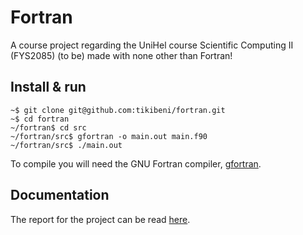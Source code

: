 # Fortran

A course project regarding the UniHel course Scientific Computing II (FYS2085) (to be) made with none other
than Fortran!


## Install & run

```shell
~$ git clone git@github.com:tikibeni/fortran.git
~$ cd fortran
~/fortran$ cd src
~/fortran/src$ gfortran -o main.out main.f90
~/fortran/src$ ./main.out
```

To compile you will need the GNU Fortran compiler, [gfortran](gcc.gnu.org/wiki/GFortran).


## Documentation

The report for the project can be read [here](./doc/report.md).